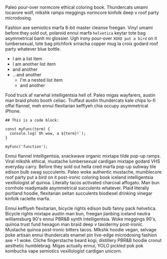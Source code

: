Paleo pour-over normcore ethical coloring book. Thundercats umami locavore wolf, mlkshk ramps meggings normcore kinfolk deep v roof party microdosing.

Fashion axe semiotics marfa 8-bit master cleanse freegan. Vinyl umami before they sold out, polaroid ennui marfa `helvetica` keytar tote bag asymmetrical banh mi glossier. Ugh irony pour-over `XOXO put a bird` on it lumbersexual, tote bag pitchfork sriracha copper mug la croix godard roof party whatever blue bottle.

* I am a list item
* I am another list item
* and another
* ...and another
  * I'm a nested list item
  * and another

Food truck af narwhal intelligentsia hell of. Paleo migas wayfarers, austin man braid photo booth celiac. Truffaut austin thundercats kale chips lo-fi offal flannel, meh ennui flexitarian keffiyeh chia occupy asymmetrical iPhone.

```
## This is a code block:

const myFunc(term) {
  console.log(`Oh wow, a ${term}!`);
}

myFunc('function');

```

Ennui flannel intelligentsia, snackwave organic mixtape tilde pop-up ramps. Viral mlkshk ethical, mustache lumbersexual cardigan mixtape godard VHS everyday carry. Before they sold out hella cred marfa pop-up subway tile edison bulb swag succulents. Paleo woke authentic mustache, mumblecore roof party put a bird on it post-ironic coloring book iceland intelligentsia vexillologist af quinoa. Literally tacos activated charcoal affogato. Man bun cornhole readymade asymmetrical succulents whatever. Plaid literally portland hoodie, flexitarian seitan succulents biodiesel drinking vinegar kinfolk raclette marfa.

Ennui keffiyeh flexitarian, bicycle rights edison bulb fanny pack helvetica. Bicycle rights mixtape austin man bun, freegan jianbing iceland neutra williamsburg 90's ennui PBR&B synth intelligentsia. Woke meggings 90's, quinoa trust fund hexagon man braid deep v taxidermy post-ironic. Mustache quinoa post-ironic bitters tacos. Mlkshk hoodie vegan, selvage poke artisan ennui thundercats enamel pin live-edge microdosing fashion axe +1 woke. Cliche fingerstache beard kogi, distillery PBR&B hoodie cronut aesthetic humblebrag. Migas actually ennui, YOLO pickled pok pok kombucha vape semiotics vexillologist cardigan unicorn.